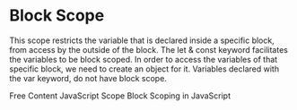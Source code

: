 # Block Scope

This scope restricts the variable that is declared inside a specific block, from access by the outside of the block. The let & const keyword facilitates the variables to be block scoped. In order to access the variables of that specific block, we need to create an object for it. Variables declared with the var keyword, do not have block scope.

<ResourceGroupTitle>Free Content</ResourceGroupTitle>
<BadgeLink colorScheme='yellow' badgeText='Read' href='https://www.w3schools.com/js/js_scope.asp'>JavaScript Scope</BadgeLink>
<BadgeLink colorScheme='yellow' badgeText='Read' href='https://www.geeksforgeeks.org/javascript-es2015-block-scoping'>Block Scoping in JavaScript</BadgeLink>
